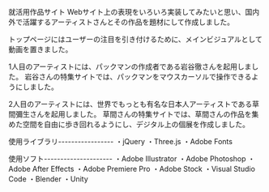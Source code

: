 就活用作品サイト
Webサイト上の表現をいろいろ実装してみたいと思い、国内外で活躍するアーティストさんとその作品を題材にして作成しました。

トップページにはユーザーの注目を引き付けるために、メインビジュアルとして動画を置きました。

1人目のアーティストには、パックマンの作成者である岩谷徹さんを起用しました。
岩谷さんの特集サイトでは、パックマンをマウスカーソルで操作できるようにしました。

2人目のアーティストには、世界でもっとも有名な日本人アーティストである草間彌生さんを起用しました。
草間さんの特集サイトでは、草間さんの作品を集めた空間を自由に歩き回れるようにし、デジタル上の個展を作成しました。

使用ライブラリ-----------------
・jQuery
・Three.js
・Adobe Fonts

使用ソフト---------------------
・Adobe Illustrator
・Adobe Photoshop
・Adobe After Effects
・Adobe Premiere Pro
・Adobe Stock
・Visual Studio Code
・Blender
・Unity

